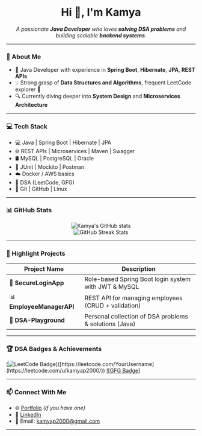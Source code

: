 <h1 align="center">Hi 👋, I'm Kamya</h1>

<p align="center">
  <em>A passionate <b>Java Developer</b> who loves <b>solving DSA problems</b> and building scalable <b>backend systems</b>.</em>
</p>

---

### 🧠 About Me

- 💼 Java Developer with experience in **Spring Boot**, **Hibernate**, **JPA**, **REST APIs**  
- 💡 Strong grasp of **Data Structures and Algorithms**, frequent LeetCode explorer 🧩  
- 🔍 Currently diving deeper into **System Design** and **Microservices Architecture**  

---

### 💻 Tech Stack

- 💻 Java | Spring Boot | Hibernate | JPA  
- 🌐 REST APIs | Microservices | Maven | Swagger  
- 🛢️ MySQL | PostgreSQL | Oracle  
- 🧪 JUnit | Mockito | Postman  
- ☁️ Docker / AWS basics  
- 🧠 DSA (LeetCode, GFG)  
- 🧰 Git | GitHub | Linux  

---

### 📊 GitHub Stats

<p align="center">
  <img src="https://github-readme-stats.vercel.app/api?username=kamya-creator&show_icons=true&theme=tokyonight" alt="Kamya's GitHub stats" />
  <br />
  <img src="https://streak-stats.demolab.com?user=kamya-creator&theme=tokyonight" alt="GitHub Streak Stats" />
</p>

---

### 📌 Highlight Projects

| Project Name               | Description                                                       |
|---------------------------|-------------------------------------------------------------------|
| 🔐 **SecureLoginApp**      | Role-based Spring Boot login system with JWT & MySQL              |
| 📊 **EmployeeManagerAPI**  | REST API for managing employees (CRUD + validation)               |
| 🧠 **DSA-Playground**      | Personal collection of DSA problems & solutions (Java)           |

---

### 🏆 DSA Badges & Achievements

[![LeetCode Badge]([https://img.shields.io/badge/LeetCode-YourUsername-blue.svg](https://leetcode.com/medal/?showImg=0&id=7119977&isLevel=false))]([https://leetcode.com/YourUsername](https://leetcode.com/u/kamyap2000/))  
[![GFG Badge]]([https://auth.geeksforgeeks.org/user/YourUsername](https://www.geeksforgeeks.org/user/kamyap2000/))  

---

### 📫 Connect With Me

- 🌐 [Portfolio](https://your-portfolio-link.com) *(if you have one)*  
- 💼 [LinkedIn](https://www.linkedin.com/in/kamya-b21885157/)  
- 📧 Email: kamyap2000@gmail.com  

---
